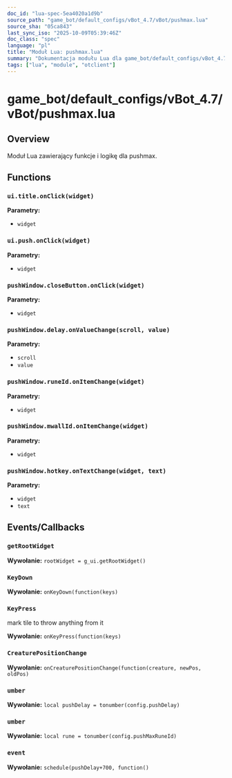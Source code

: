 ```yaml
---
doc_id: "lua-spec-5ea4020a1d9b"
source_path: "game_bot/default_configs/vBot_4.7/vBot/pushmax.lua"
source_sha: "05ca843"
last_sync_iso: "2025-10-09T05:39:46Z"
doc_class: "spec"
language: "pl"
title: "Moduł Lua: pushmax.lua"
summary: "Dokumentacja modułu Lua dla game_bot/default_configs/vBot_4.7/vBot/pushmax.lua"
tags: ["lua", "module", "otclient"]
---
```


# game_bot/default_configs/vBot_4.7/vBot/pushmax.lua

## Overview

Moduł Lua zawierający funkcje i logikę dla pushmax.

## Functions

### `ui.title.onClick(widget)`

**Parametry:**

- `widget`

### `ui.push.onClick(widget)`

**Parametry:**

- `widget`

### `pushWindow.closeButton.onClick(widget)`

**Parametry:**

- `widget`

### `pushWindow.delay.onValueChange(scroll, value)`

**Parametry:**

- `scroll`
- `value`

### `pushWindow.runeId.onItemChange(widget)`

**Parametry:**

- `widget`

### `pushWindow.mwallId.onItemChange(widget)`

**Parametry:**

- `widget`

### `pushWindow.hotkey.onTextChange(widget, text)`

**Parametry:**

- `widget`
- `text`

## Events/Callbacks

### `getRootWidget`

**Wywołanie:** `rootWidget = g_ui.getRootWidget()`

### `KeyDown`

**Wywołanie:** `onKeyDown(function(keys)`

### `KeyPress`

mark tile to throw anything from it

**Wywołanie:** `onKeyPress(function(keys)`

### `CreaturePositionChange`

**Wywołanie:** `onCreaturePositionChange(function(creature, newPos, oldPos)`

### `umber`

**Wywołanie:** `local pushDelay = tonumber(config.pushDelay)`

### `umber`

**Wywołanie:** `local rune = tonumber(config.pushMaxRuneId)`

### `event`

**Wywołanie:** `schedule(pushDelay+700, function()`
